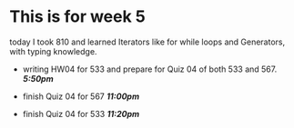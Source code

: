 # This is for week 5

today I took 810 and learned Iterators like for while loops and Generators, with typing knowledge.

+ writing HW04 for 533 and prepare for Quiz 04 of both 533 and 567.    ***5:50pm***

+ finish Quiz 04 for 567 ***11:00pm***

+ finish Quiz 04 for 533 ***11:20pm***
